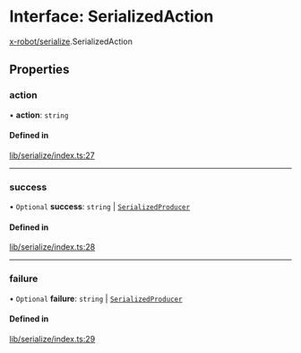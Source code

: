 # Interface: SerializedAction

[x-robot/serialize](../modules/x_robot_serialize.md).SerializedAction

## Properties

### action

• **action**: `string`

#### Defined in

[lib/serialize/index.ts:27](https://github.com/Masquerade-Circus/x-robot/blob/a0ed060/lib/serialize/index.ts#L27)

___

### success

• `Optional` **success**: `string` \| [`SerializedProducer`](x_robot_serialize.SerializedProducer.md)

#### Defined in

[lib/serialize/index.ts:28](https://github.com/Masquerade-Circus/x-robot/blob/a0ed060/lib/serialize/index.ts#L28)

___

### failure

• `Optional` **failure**: `string` \| [`SerializedProducer`](x_robot_serialize.SerializedProducer.md)

#### Defined in

[lib/serialize/index.ts:29](https://github.com/Masquerade-Circus/x-robot/blob/a0ed060/lib/serialize/index.ts#L29)
